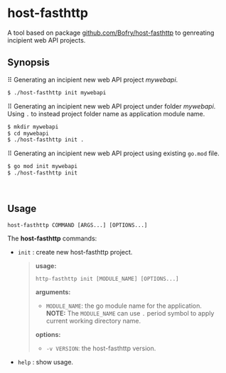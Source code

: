 host-fasthttp
================
A tool based on package [github.com/Bofry/host-fasthttp](https://github.com/Bofry/host-fasthttp) to genreating incipient web API projects.

## **Synopsis**
⠿ Generating an incipient new web API project *mywebapi*.
```bash
$ ./host-fasthttp init mywebapi
```

⠿ Generating an incipient new web API project under folder *mywebapi*. Using `.` to instead project folder name as application module name.
```bash
$ mkdir mywebapi
$ cd mywebapi
$ ./host-fasthttp init .
```

⠿ Generating an incipient new web API project using existing `go.mod` file.
```bash
$ go mod init mywebapi
$ ./host-fasthttp init
```

$~$
## **Usage**
```
host-fasthttp COMMAND [ARGS...] [OPTIONS...]
```
The **host-fasthttp** commands:
  - `init` : create new host-fasthttp project.
    > **usage:**
    > ```
    > http-fasthttp init [MODULE_NAME] [OPTIONS...]
    > ```
    > **arguments:**
    > - `MODULE_NAME`:  the go module name for the application.<br/>
    **NOTE:** The `MODULE_NAME` can use `.` period symbol to apply current working directory name.
    >
    > **options:**
    > - `-v VERSION`: the host-fasthttp version.
    >
  - `help` : show usage.


